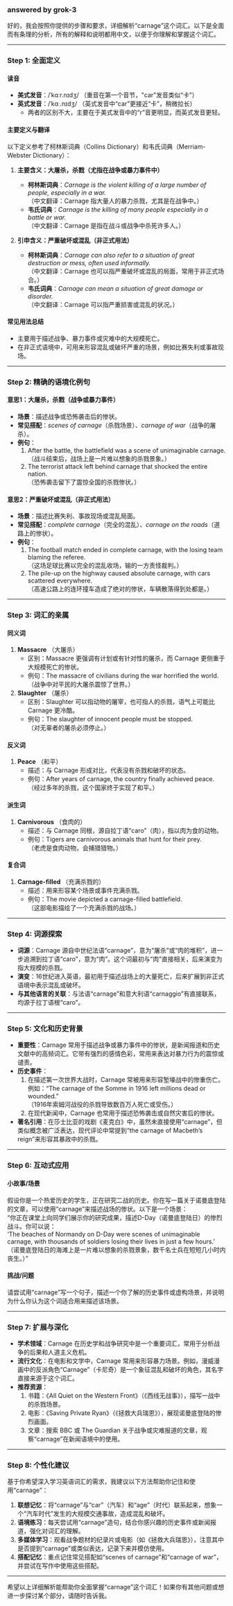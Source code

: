 ### answered by grok-3
好的，我会按照你提供的步骤和要求，详细解析“carnage”这个词汇。以下是全面而有条理的分析，所有的解释和说明都用中文，以便于你理解和掌握这个词汇。

---

### **Step 1: 全面定义**

#### **读音**
- **美式发音**：/ˈkɑːr.nɪdʒ/ （重音在第一个音节，"car"发音类似“卡”）
- **英式发音**：/ˈkɑː.nɪdʒ/ （英式发音中“car”更接近“卡”，稍微拉长）
  - 两者的区别不大，主要在于美式发音中的“r”音更明显，而英式发音更轻。

#### **主要定义与翻译**
以下定义参考了柯林斯词典（Collins Dictionary）和韦氏词典（Merriam-Webster Dictionary）：

1. **主要含义：大屠杀，杀戮（尤指在战争或暴力事件中）**
   - **柯林斯词典**：*Carnage is the violent killing of a large number of people, especially in a war.*  
     （中文翻译：Carnage 指大量人的暴力杀戮，尤其是在战争中。）
   - **韦氏词典**：*Carnage is the killing of many people especially in a battle or war.*  
     （中文翻译：Carnage 是指在战斗或战争中杀死许多人。）

2. **引申含义：严重破坏或混乱（非正式用法）**
   - **柯林斯词典**：*Carnage can also refer to a situation of great destruction or mess, often used informally.*  
     （中文翻译：Carnage 也可以指严重破坏或混乱的局面，常用于非正式场合。）
   - **韦氏词典**：*Carnage can mean a situation of great damage or disorder.*  
     （中文翻译：Carnage 可以指严重损害或混乱的状况。）

#### **常见用法总结**
- 主要用于描述战争、暴力事件或灾难中的大规模死亡。
- 在非正式语境中，可用来形容混乱或破坏严重的场景，例如比赛失利或事故现场。

---

### **Step 2: 精确的语境化例句**

#### **意思1：大屠杀，杀戮（战争或暴力事件）**
- **场景**：描述战争或恐怖袭击后的惨状。
- **常见搭配**：*scenes of carnage*（杀戮场景）、*carnage of war*（战争的屠杀）。
- **例句**：
  1. After the battle, the battlefield was a scene of unimaginable carnage.  
     （战斗结束后，战场上是一片难以想象的杀戮景象。）
  2. The terrorist attack left behind carnage that shocked the entire nation.  
     （恐怖袭击留下了震惊全国的杀戮惨状。）

#### **意思2：严重破坏或混乱（非正式用法）**
- **场景**：描述比赛失利、事故现场或混乱局面。
- **常见搭配**：*complete carnage*（完全的混乱）、*carnage on the roads*（道路上的惨状）。
- **例句**：
  1. The football match ended in complete carnage, with the losing team blaming the referee.  
     （这场足球比赛以完全的混乱收场，输的一方责怪裁判。）
  2. The pile-up on the highway caused absolute carnage, with cars scattered everywhere.  
     （高速公路上的连环撞车造成了绝对的惨状，车辆散落得到处都是。）

---

### **Step 3: 词汇的亲属**

#### **同义词**
1. **Massacre** （大屠杀）
   - 区别：Massacre 更强调有计划或有针对性的屠杀，而 Carnage 更侧重于大规模死亡的惨状。
   - 例句：The massacre of civilians during the war horrified the world.  
     （战争中对平民的大屠杀震惊了世界。）
2. **Slaughter** （屠杀）
   - 区别：Slaughter 可以指动物的屠宰，也可指人的杀戮，语气上可能比 Carnage 更冷酷。
   - 例句：The slaughter of innocent people must be stopped.  
     （对无辜者的屠杀必须停止。）

#### **反义词**
1. **Peace** （和平）
   - 描述：与 Carnage 形成对比，代表没有杀戮和破坏的状态。
   - 例句：After years of carnage, the country finally achieved peace.  
     （经过多年的杀戮，这个国家终于实现了和平。）

#### **派生词**
1. **Carnivorous** （食肉的）
   - 描述：与 Carnage 同根，源自拉丁语“caro”（肉），指以肉为食的动物。
   - 例句：Tigers are carnivorous animals that hunt for their prey.  
     （老虎是食肉动物，会捕猎猎物。）

#### **复合词**
1. **Carnage-filled** （充满杀戮的）
   - 描述：用来形容某个场景或事件充满杀戮。
   - 例句：The movie depicted a carnage-filled battlefield.  
     （这部电影描绘了一个充满杀戮的战场。）

---

### **Step 4: 词源探索**

- **词源**：Carnage 源自中世纪法语“carnage”，意为“屠杀”或“肉的堆积”，进一步追溯到拉丁语“caro”，意为“肉”。这个词最初与“肉”直接相关，后来演变为指大规模的杀戮。
- **演变**：16世纪进入英语，最初用于描述战场上的大量死亡，后来扩展到非正式语境中表示混乱或破坏。
- **与其他语言的关联**：与法语“carnage”和意大利语“carnaggio”有直接联系，均源于拉丁语根“caro”。

---

### **Step 5: 文化和历史背景**

- **重要性**：Carnage 常用于描述战争或暴力事件中的惨状，是新闻报道和历史文献中的高频词汇。它带有强烈的感情色彩，常用来表达对暴力行为的震惊或谴责。
- **历史事件**：
  1. 在描述第一次世界大战时，Carnage 常被用来形容堑壕战中的惨重伤亡。例如：“The carnage of the Somme in 1916 left millions dead or wounded.”  
     （1916年索姆河战役的杀戮导致数百万人死亡或受伤。）
  2. 在现代新闻中，Carnage 也常用于描述恐怖袭击或自然灾害后的惨状。
- **著名引用**：在莎士比亚的戏剧《麦克白》中，虽然未直接使用“carnage”，但类似概念被广泛表达，现代评论中常提到“the carnage of Macbeth’s reign”来形容其暴政中的杀戮。

---

### **Step 6: 互动式应用**

#### **小故事/场景**
假设你是一个热爱历史的学生，正在研究二战的历史。你在写一篇关于诺曼底登陆的文章，可以使用“carnage”来描述战场的惨状。以下是一个场景：  
“你正在课堂上向同学们展示你的研究成果，描述D-Day（诺曼底登陆日）的惨烈战斗。你可以说：  
‘The beaches of Normandy on D-Day were scenes of unimaginable carnage, with thousands of soldiers losing their lives in just a few hours.’  
（诺曼底登陆日的海滩上是一片难以想象的杀戮景象，数千名士兵在短短几小时内丧生。）”

#### **挑战/问题**
请尝试用“carnage”写一个句子，描述一个你了解的历史事件或虚构场景，并说明为什么你认为这个词适合用来描述该场景。

---

### **Step 7: 扩展与深化**

- **学术领域**：Carnage 在历史学和战争研究中是一个重要词汇，常用于分析战争的后果和人道主义危机。
- **流行文化**：在电影和文学中，Carnage 常用来形容暴力场景。例如，漫威漫画中的反派角色“Carnage”（卡尼奇）是一个象征混乱和破坏的角色，其名字直接来源于这个词汇。
- **推荐资源**：
  1. 书籍：《All Quiet on the Western Front》（《西线无战事》），描写一战中的杀戮场景。
  2. 电影：《Saving Private Ryan》（《拯救大兵瑞恩》），展现诺曼底登陆的惨烈画面。
  3. 文章：搜索 BBC 或 The Guardian 关于战争或灾难报道的文章，观察“carnage”在新闻语境中的使用。

---

### **Step 8: 个性化建议**

基于你希望深入学习英语词汇的需求，我建议以下方法帮助你记住和使用“carnage”：
1. **联想记忆**：将“carnage”与“car”（汽车）和“age”（时代）联系起来，想象一个“汽车时代”发生的大规模交通事故，造成混乱和破坏。
2. **语境练习**：每天尝试用“carnage”造句，结合你感兴趣的历史事件或新闻报道，强化对词汇的理解。
3. **多媒体学习**：观看战争题材的纪录片或电影（如《拯救大兵瑞恩》），注意其中是否提到“carnage”或类似表达，记录下来并模仿使用。
4. **搭配记忆**：重点记住常见搭配如“scenes of carnage”和“carnage of war”，并尝试在写作中使用这些搭配。

---

希望以上详细解析能帮助你全面掌握“carnage”这个词汇！如果你有其他问题或想进一步探讨某个部分，请随时告诉我。